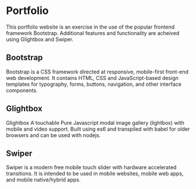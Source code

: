 # Portfolio

This portfolio website is an exercise in the use of the popular frontend framework Bootstrap. Additional features and functionality are acheived using Glightbox and Swiper.

## Bootstrap

Bootstrap is a CSS framework directed at responsive, mobile-first front-end web development. It contains HTML, CSS and  JavaScript-based design templates for typography, forms, buttons, navigation, and other interface components.

## Glightbox

Glightbox A touchable Pure Javascript modal image gallery (lightbox) with mobile and video support. Built using es6 and transpiled with babel for older browsers and can be used with nodejs.

## Swiper

Swiper is a modern free mobile touch slider with hardware accelerated transitions. It is intended to be used in mobile websites, mobile web apps, and mobile native/hybrid apps. 
